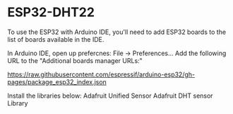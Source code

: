 # ESP32-DHT22

To use the ESP32 with Arduino IDE, you'll need to add ESP32 boards to the list of boards available in the IDE.

In Arduino IDE, open up prefercnes: File -> Preferences...
Add the following URL to the "Additional boards manager URLs:"

https://raw.githubusercontent.com/espressif/arduino-esp32/gh-pages/package_esp32_index.json


Install the libraries below:
	Adafruit Unified Sensor
	Adafruit DHT sensor Library


